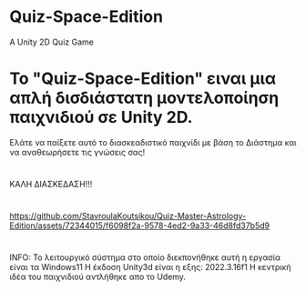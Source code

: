 # Quiz-Space-Edition
A Unity 2D Quiz Game



# Το "Quiz-Space-Edition" ειναι μια απλή δισδιάστατη μοντελοποίηση παιχνιδιού σε Unity 2D. 

Ελάτε να παίξετε αυτό το διασκεαδιστικό παιχνίδι με βάση το Διάστημα και να αναθεωρήσετε τις γνώσεις σας! 
#
#
ΚΑΛΗ ΔΙΑΣΚΕΔΑΣΗ!!!
#
#
#






https://github.com/StavroulaKoutsikou/Quiz-Master-Astrology-Edition/assets/72344015/f6098f2a-9578-4ed2-9a33-46d8fd37b5d9








#
#
#
#

INFO: 
Το λειτουργικό σύστημα στο οποίο διεκπονήθηκε αυτή η εργασία είναι τα Windows11
Η έκδοση Unity3d είναι η εξης: 2022.3.16f1
Η κεντρική ιδέα του παιχνιδιού αντλήθηκε απo το Udemy.
